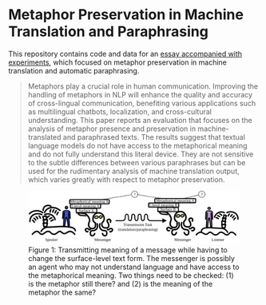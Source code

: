 # Metaphor Preservation in Machine Translation and Paraphrasing

This repository contains code and data for an [essay accompanied with experiments](https://vilda.net/s/papers/metaphor_preservation.pdf), which focused on metaphor preservation in machine translation and automatic paraphrasing.

> Metaphors play a crucial role in human communication.
> Improving the handling of metaphors in NLP will enhance the quality and accuracy of cross-lingual communication, benefiting various applications such as multilingual chatbots, localization, and cross-cultural understanding.
> This paper reports an evaluation that focuses on the analysis of metaphor presence and preservation in machine-translated and paraphrased texts.
> The results suggest that textual language models do not have access to the metaphorical meaning and do not fully understand this literal device.
> They are not sensitive to the subtle differences between various paraphrases but can be used for the rudimentary analysis of machine translation output, which varies greatly with respect to metaphor preservation.


<figure>
    <img src="meta/car_transmission.svg">
    <figcaption>Figure 1: Transmitting meaning of a message while having to change the surface-level text form. The messenger is possibly an agent who may not understand language and have access to the metaphorical meaning. Two things need to be checked: (1) is the metaphor still there? and (2) is the meaning of the metaphor the same?</figcaption>
</figure>
